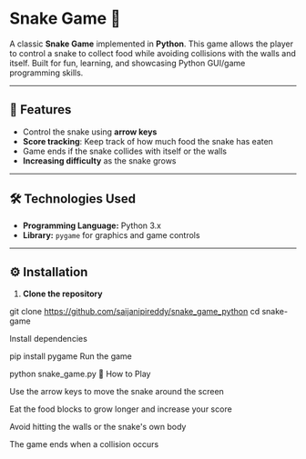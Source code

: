 # Snake Game 🐍

A classic **Snake Game** implemented in **Python**. This game allows the player to control a snake to collect food while avoiding collisions with the walls and itself. Built for fun, learning, and showcasing Python GUI/game programming skills.

---

## 🌟 Features

- Control the snake using **arrow keys**  
- **Score tracking**: Keep track of how much food the snake has eaten  
- Game ends if the snake collides with itself or the walls  
- **Increasing difficulty** as the snake grows  

---

## 🛠 Technologies Used

- **Programming Language:** Python 3.x  
- **Library:** `pygame` for graphics and game controls  

---

## ⚙️ Installation

1. **Clone the repository**

git clone https://github.com/saijanipireddy/snake_game_python
cd snake-game

Install dependencies

pip install pygame
Run the game

python snake_game.py
🚀 How to Play

Use the arrow keys to move the snake around the screen

Eat the food blocks to grow longer and increase your score

Avoid hitting the walls or the snake's own body

The game ends when a collision occurs
